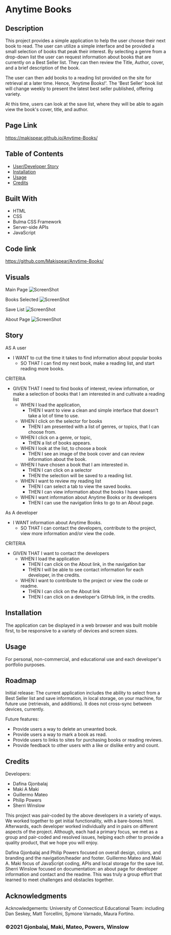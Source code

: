 # Anytime Books

## Description

This project provides a simple application to help the user choose their next book to read. The user can utilize a simple interface and be provided a small selection of books that peak their interest. By selecting a genre from a drop-down list the user can request information about books that are currently on a Best Seller list. They can then review the Title, Author, cover, and a brief description of the book.

The user can then add books to a reading list provided on the site for retrieval at a later time. Hence, 'Anytime Books!'. The 'Best Seller' book list will change weekly to present the latest best seller published, offering variety.

At this time, users can look at the save list, where they will be able to again view the book's cover, title, and author.

## Page Link

https://makispear.github.io/Anytime-Books/

## Table of Contents

- [User/Developer Story](#story)
- [Installation](#installation)
- [Usage](#usage)
- [Credits](#credits)

## Built With

- HTML
- CSS
- Bulma CSS Framework
- Server-side APIs
- JavaScript

## Code link

https://github.com/Makispear/Anytime-Books/
## Visuals

Main Page
![ScreenShot](./assets/images/MainPage.png)

Books Selected
![ScreenShot](./assets/images/BookSelector.png)

Save List
![ScreenShot](./assets/images/SaveList.png)

About Page
![ScreenShot](./assets/images/AboutPage.png)
## Story

AS A user

- I WANT to cut the time it takes to find information about popular books
  - SO THAT I can find my next book, make a reading list, and start reading more books.

CRITERIA
- GIVEN THAT I need to find books of interest, review information, or make a selection of books that I am interested in and cultivate a reading list
  - WHEN I load the application,
    - THEN I want to view a clean and simple interface that doesn't take a lot of time to use.
  - WHEN I click on the selector for books
    - THEN I am presented with a list of genres, or topics, that I can choose from.
  - WHEN I click on a genre, or topic,
    - THEN a list of books appears.
  - WHEN I look at the list, to choose a book
    - THEN I see an image of the book cover and can review information about the book.
  - WHEN I have chosen a book that I am interested in.
    - THEN I can click on a selector
    - THEN the selection will be saved to a reading list.
  - WHEN I want to review my reading list
    - THEN I can select a tab to view the saved books.
    - THEN I can view information about the books I have saved.
  - WHEN I want information about Anytime Books or its developers
    - THEN I can use the navigation links to go to an About page.

As A developer

- I WANT information about Anytime Books.
  - SO THAT I can contact the developers, contribute to the project, view more information and/or view the code.

CRITERIA
- GIVEN THAT I want to contact the developers
  - WHEN I load the application
    - THEN I can click on the About link, in the navigation bar
    - THEN I will be able to see contact information for each developer, in the credits.
  - WHEN I want to contribute to the project or view the code or readme.
    - THEN I can click on the About link
    - THEN I can click on a developer's GitHub link, in the credits.

## Installation

The application can be displayed in a web browser and was built mobile first, to be responsive to a variety of devices and screen sizes.

## Usage

For personal, non-commercial, and educational use and each developer's portfolio purposes.

## Roadmap

Initial release: The current application includes the ability to select from a Best Seller list and save information, in local storage, on your machine, for future use (retrievals, and additions). It does not cross-sync between devices, currently.

Future features:

- Provide users a way to delete an unwanted book.
- Provide users a way to mark a book as read.
- Provide users to links to sites for purchasing books or reading reviews.
- Provide feedback to other users with a like or dislike entry and count.

## Credits

Developers:

- Dafina Gjonbalaj
- Maki A Maki
- Guillermo Mateo
- Philip Powers
- Sherri Winslow

This project was pair-coded by the above developers in a variety of ways. We worked together to get initial functionality, with a bare-bones html. Afterwards, each developer worked individually and in pairs on different aspects of the project. Although, each had a primary focus, we met as a group and pair-coded and resolved issues, helping each other to provide a quality product, that we hope you will enjoy.

Dafina Gjonbalaj and Philip Powers focused on overall design, colors, and branding and the navigation/header and footer. Guillermo Mateo and Maki A. Maki focus of JavaScript coding, APIs and local storage for the save list. Sherri Winslow focused on documentation: an about page for developer information and contact and the readme. This was truly a group effort that learned to meet challenges and obstacles together.

## Acknowledgments

Acknowledgements: University of Connecticut Educational Team: including Dan Seskey, Matt Torcellini, Symone Varnado, Maura Fortino.

### ©2021 Gjonbalaj, Maki, Mateo, Powers, Winslow